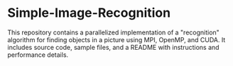 # Simple-Image-Recognition
This repository contains a parallelized implementation of a "recognition" algorithm for finding objects in a picture using MPI, OpenMP, and CUDA. It includes source code, sample files, and a README with instructions and performance details.

